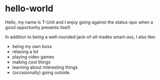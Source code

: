 # hello-world
Hello, my name is T-Unit and I enjoy going against the status-quo when a good opportunity presents itself.
    <div>In addition to being a well-rounded jack-of-all-trades smart-ass, I also like:</div>
    <div>
    <ul>
    <li>being my own boss</li>
    <li>relaxing a lot</li>
    <li>playing video games</li>
    <li>making cool things</li>
    <li>learning about interesting things</li>
    <li>(occasionally) going outside.</li>
    </ul>
    </div>
